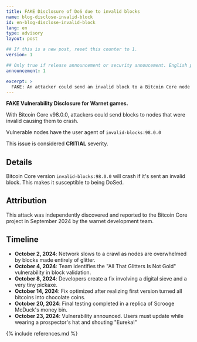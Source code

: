 ```yaml
---
title: FAKE Disclosure of DoS due to invalid blocks
name: blog-disclose-invalid-block
id: en-blog-disclose-invalid-block
lang: en
type: advisory
layout: post

## If this is a new post, reset this counter to 1.
version: 1

## Only true if release announcement or security annoucement. English posts only
announcement: 1

excerpt: >
  FAKE: An attacker could send an invalid block to a Bitcoin Core node which could be used to remotely crash it.
---
```


**FAKE Vulnerability Disclosure for Warnet games.**

With Bitcoin Core v98.0.0, attackers could send blocks to nodes that were invalid causing them to crash.

Vulnerable nodes have the user agent of `invalid-blocks:98.0.0`

This issue is considered **CRITIAL** severity.

## Details

Bitcoin Core version `invalid-blocks:98.0.0` will crash if it's sent an invalid block.  This makes it susceptible to being DoSed.

## Attribution

This attack was independently discovered and reported to the Bitcoin Core project in September 2024 by the warnet development team.

## Timeline

* **October 2, 2024**: Network slows to a crawl as nodes are overwhelmed by blocks made entirely of glitter.
* **October 4, 2024**: Team identifies the "All That Glitters Is Not Gold" vulnerability in block validation.
* **October 8, 2024**: Developers create a fix involving a digital sieve and a very tiny pickaxe.
* **October 14, 2024**: Fix optimized after realizing first version turned all bitcoins into chocolate coins.
* **October 20, 2024**: Final testing completed in a replica of Scrooge McDuck's money bin.
* **October 23, 2024**: Vulnerability announced. Users must update while wearing a prospector's hat and shouting "Eureka!"

{% include references.md %}

